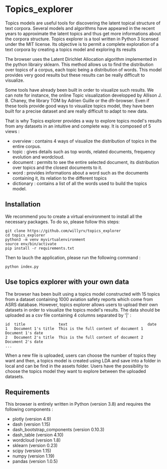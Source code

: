 # Topics_explorer

Topics models are useful tools for discovering the latent topical structure of text corpora. Several models and algorithms have appeared in the recent years to approximate the latent topics and thus get more informations about the corpora structure. Topics explorer is a tool written in Python 3 licensed under the MIT license. Its objective is to permit a complete exploration of a text corpora by creating a topics model and exploring its results

The browser uses the Latent Dirichlet Allocation algorithm implemented in the python librairy sklearn. This method allows us to find the distribution over topics of a corpus, each topic being a distribution of words. This model provides very good results but these results can be really difficult to visualize. 

Some tools have already been built in order to visualize such results. We can note for instance, the online Topic visualization developped by Allison J. B. Chaney, the library TOM by Adrien Guille or the dfr-browser. Even if these tools provide good ways to visualize topics model, they have been built for a precise dataset and are really difficult to adapt to new data.

That is why Topics explorer provides a way to explore topics model's results from any datasets in an intuitive  and complete way. It is composed of 5 views : 

* overview : contains 4 ways of visualize the distribution of topics in the entire corpus. 
* topic : gives details such as top words, related documents, frequency evolution and wordcloud.
* document : permits to see the entire selected document, its distribution over topics and the closest documents to it.
* word : provides informations about a word such as the documents containing it, its relation to the different topics
* dictionary : contains a list of all the words used to build the topics model.


## Installation

We recommend you to create a virtual environment to install all the necessary packages. To do so, please follow this steps: 

```
git clone https://github.com/willyrv/topics_explorer
cd topics_explorer
python3 -m venv myvirtualenvironment
source env/bin/activate
pip install -r requirements.txt
```
Then to lauch the application, please run the following command :
```
python index.py
```
## Use topics explorer with your own data

The browser has been built using a topics model constructed with 15 topics from a dataset containing 1000 aviation safety reports which come from ASRS database. However, topics explorer allows users to upload their own datasets in order to visualize the topics model's results. The data should be uploaded as a csv file containing 4 columns separated by '|' :

```
id	title	            text                                    date
1	Document 1's title	This is the full content of document 1  Document 1's date
2	Document 2's title	This is the full content of document 2  Document 2's date
...
```
When a new file is uploaded, users can choose the number of topics they want and then, a topics model is created using LDA and save into a folder in local and can be find in the assets folder. Users have the possibility to choose the topics model they want to explore between the uploaded datasets.

## Requirements 

This browser is entirely written in Python (version 3.8) and requires the following components :
* plotly (version 4.9)
* dash (version 1.15)
* dash_bootstrap_components (version 0.10.3)
* dash_table (version 4.10)
* wordcloud (version 1.8)
* sklearn (version 0.23)
* scipy (version 1.15)
* numpy (version 1.19)
* pandas (version 1.0.5)

